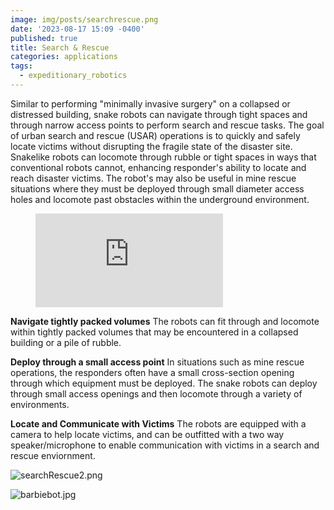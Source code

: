 ```yaml
---
image: img/posts/searchrescue.png
date: '2023-08-17 15:09 -0400'
published: true
title: Search & Rescue
categories: applications
tags:
  - expeditionary_robotics
---
```

Similar to performing "minimally invasive surgery" on a collapsed or distressed building, snake robots can navigate through tight spaces and through narrow access points to perform search and rescue tasks. The goal of urban search and rescue (USAR) operations is to quickly and safely locate victims without disrupting the fragile state of the disaster site. Snakelike robots can locomote through rubble or tight spaces in ways that conventional robots cannot, enhancing responder's ability to locate and reach disaster victims. The robot's may also be useful in mine rescue situations where they must be deployed through small diameter access holes and locomote past obstacles within the underground environment.

<figure class="image is-16by9"><iframe class="has-ratio" src="https://www.youtube.com/embed/A9OdUPY3OyE" frameborder="0" allowfullscreen></iframe></figure>

**Navigate tightly packed volumes**
The robots can fit through and locomote within tightly packed volumes that may be encountered in a collapsed building or a pile of rubble.

**Deploy through a small access point**
In situations such as mine rescue operations, the responders often have a small cross-section opening through which equipment must be deployed. The snake robots can deploy through small access openings and then locomote through a variety of environments.

**Locate and Communicate with Victims**
The robots are equipped with a camera to help locate victims, and can be outfitted with a two way speaker/microphone to enable communication with victims in a search and rescue enviornment. 

![searchRescue2.png]({{site.baseurl}}/img/posts/searchRescue2.png)

![barbiebot.jpg]({{site.baseurl}}/img/posts/barbiebot.jpg)


